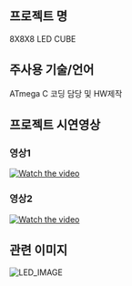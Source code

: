 ## 프로젝트 명
8X8X8 LED CUBE

## 주사용 기술/언어
ATmega C 코딩 담당 및 HW제작

## 프로젝트 시연영상
### 영상1
[![Watch the video](https://i9.ytimg.com/vi/rE94VHk_h18/1.jpg?sqp=CJ2lmvEF&rs=AOn4CLBkoR4mANVMakUASQey9yZG9jDQcw)](https://youtu.be/rE94VHk_h18)

### 영상2
[![Watch the video](https://i9.ytimg.com/vi/UFd08C3mgf0/mq2.jpg?sqp=CPGomvEF&rs=AOn4CLC2jHqmrtIBDLEHxNTxVq0Wj1AeRw)](https://youtu.be/UFd08C3mgf0)

## 관련 이미지
![LED_IMAGE](https://user-images.githubusercontent.com/23161645/72779827-8a1e7400-3c60-11ea-93bc-4600d58895ba.jpg)

